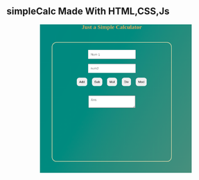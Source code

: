 ## simpleCalc Made With HTML,CSS,Js
<p align="center">
  <img src="scr.png" width="350" title="hover text">
  
  </p>
